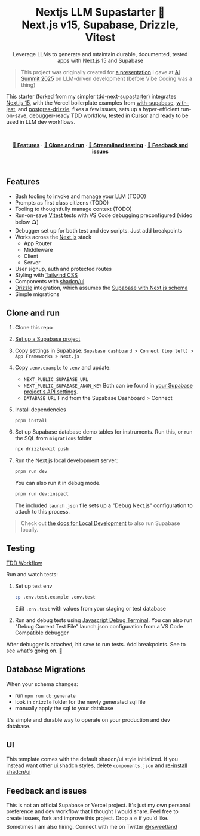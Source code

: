 
<h1 align="center">Nextjs LLM Supastarter 🤩<br /> Next.js v15, Supabase, Drizzle, Vitest</h1>
<p role="heading" align="center">
  Leverage LLMs to generate and mtaintain durable, documented, tested apps with Next.js 15 and Supabase 
</p>

>   <p>This project was originally created for <a href="https://x.com/rsweetland/status/1880370865138987010"> a presentation</a> I gave at <a href="https://lu.ma/AISummitSiliconValley2025">AI Summit 2025</a> on LLM-driven development (before Vibe Coding was a thing)

This starter (forked from my simpler <a href="https://github.com/rsweetland/next-tdd-supastarter">tdd-next-supastarter</a>) integrates <a href="https://nextjs.org/blog/next-15">Next.js 15</a>, with the Vercel boilerplate examples from <a href="https://github.com/vercel/next.js/tree/v15.0.2/examples/with-supabase">with-supabase</a>, <a href="https://github.com/vercel/next.js/tree/v15.0.2/examples/with-jest">with-jest</a>, and <a href="https://github.com/vercel/examples/tree/%40vercel/examples-ui%402.0.3/storage/postgres-drizzle">postgres-drizzle</a></li>, fixes a few issues, sets up a hyper-efficient run-on-save, debugger-ready TDD workflow, tested in <a href="https://www.cursor.com/">Cursor</a> and ready to be used in LLM dev workflows.</p><br />

<p align="center">
  <a href="#features"><strong>💎 Features</strong></a> ·
  <a href="#clone-and-run"><strong>🚗 Clone and run</strong></a> ·
  <a href="#testing"><strong>🧪 Streamlined testing</strong></a> ·
  <a href="#feedback-and-issues"><strong>👋 Feedback and issues</strong></a>
</p>
<br/>

## Features
- Bash tooling to invoke and manage your LLM (TODO)
- Prompts as first class citizens (TODO)
- Tooling to thoughtfully manage context (TODO)
- Run-on-save [Vitest](https://vitest.dev/) tests with VS Code debugging preconfigured (video below 📺)
- Debugger set up for both test and dev scripts. Just add breakpoints
- Works across the [Next.js](https://nextjs.org) stack
  - App Router
  - Middleware
  - Client
  - Server
- User signup, auth and protected routes
- Styling with [Tailwind CSS](https://tailwindcss.com)
- Components with [shadcn/ui](https://ui.shadcn.com/)
- [Drizzle](https://orm.drizzle.team/) integration, which assumes the [Supabase with Next.js schema](https://supabase.com/docs/guides/getting-started/quickstarts/nextjs) 
- Simple migrations

## Clone and run

1. Clone this repo
1. [Set up a Supabase project](https://supabase.com/docs/guides/getting-started/quickstarts/nextjs)
1. Copy settings in Supabase: `Supabase dashboard > Connect (top left) > App Frameworks > Next.js`
2.  Copy `.env.example`  to `.env`  and update:<br />
    * `NEXT_PUBLIC_SUPABASE_URL` 
    * `NEXT_PUBLIC_SUPABASE_ANON_KEY`  Both can be found in [your Supabase project's API settings](https://app.supabase.*com/project/_/settings/api).
    * `DATABASE_URL`  Find from the Supabase Dashboard > Connect
3. Install dependencies
    ```bash
    pnpm install
    ```
4. Set up Supabase database demo tables for instruments. Run this, or run the SQL from `migrations` folder
    ```bash
    npx drizzle-kit push
    ```
   
5. Run the Next.js local development server:

   ```bash
   pnpm run dev
   ```
   You can also run it in debug mode. 
   ```bash
   pnpm run dev:inspect
   ```
   The included `launch.json` file sets up a "Debug Next.js" configuration to attach to this process.

> Check out [the docs for Local Development](https://supabase.com/docs/guides/getting-started/local-development) to also run Supabase locally.

## Testing

<p align="center">
  
[TDD Workflow](https://github.com/user-attachments/assets/06b87ae3-1f16-4b77-b8b9-5d0eb181462e)

</p>


Run and watch tests:

1. Set up test env

   ```bash
   cp .env.test.example .env.test
   ```
   Edit `.env.test` with values from your staging or test database
   
2. Run and debug tests using [Javascript Debug Terminal](https://vitest.dev/guide/debugging). 
   You can also run "Debug Current Test File" launch.json configuration from a VS Code Compatible debugger

After debugger is attached, hit save to run tests. Add breakpoints. See to see what's going on. 👀

## Database Migrations
When your schema changes: 
* run `npm run db:generate`
* look in `drizzle` folder for the newly generated sql file
* manually apply the sql to your database

It's simple and durable way to operate on your production and dev database.

## UI
This template comes with the default shadcn/ui style initialized. If you instead want other ui.shadcn styles, delete `components.json` and [re-install shadcn/ui](https://ui.shadcn.com/docs/installation/next)


## Feedback and issues

This is not an official Supabase or Vercel project. It's just my own personal preference and dev workflow that I thought I would share. Feel free to create issues, fork and improve this project. Drop a ⭐️ if you'd like. Sometimes I am also hiring. Connect with me on Twitter <a href="https://twitter.com/rsweetland">@rsweetland</a>


